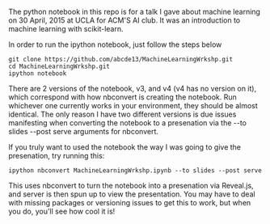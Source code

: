 
The python notebook in this repo is for a talk I gave about machine learning on 30 April, 2015 at UCLA for ACM'S AI club. It was an introduction to machine learning with scikit-learn. 

In order to run the ipython notebook, just follow the steps below

    git clone https://github.com/abcde13/MachineLearningWrkshp.git
    cd MachineLearningWrkshp.git
    ipython notebook

There are 2 versions of the notebook, v3, and v4 (v4 has no version on it), which correspond with how nbconvert is creating the notebook.
Run whichever one currently works in your environment, they should be almost identical. The only reason I have two different versions
is due issues manifesting when converting the notebook to a presenation via the --to slides --post serve arguments for nbconvert.

If you truly want to used the notebook the way I was going to give the presenation, try running this:

    ipython nbconvert MachineLearningWrkshp.ipynb --to slides --post serve

This uses nbconvert to turn the notebook into a presenation via Reveal.js, and server is then spun up to view the presentation. You may
have to deal with missing packages or versioning issues to get this to work, but when you do, you'll see how cool it is!
